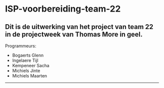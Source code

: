 # ISP-voorbereiding-team-22

Dit is de uitwerking van het project van team 22 in de projectweek van Thomas More in geel.  
-
Programmeurs:
- Bogaerts Glenn
- Ingelaere Tijl
- Kempeneer Sacha
- Michiels Jinte
- Michiels Maarten
----------------------------
